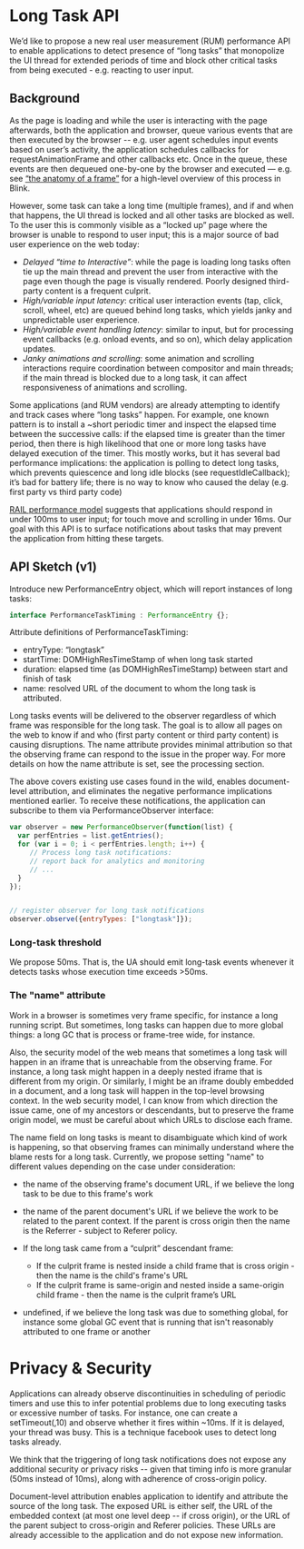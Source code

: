 # Long Task API

We’d like to propose a new real user measurement (RUM) performance API to enable applications to detect presence of “long tasks” that monopolize the UI thread for extended periods of time and block other critical tasks from being executed - e.g. reacting to user input.

## Background
As the page is loading and while the user is interacting with the page afterwards, both the application and browser, queue various events that are then executed by the browser -- e.g. user agent schedules input events based on user’s activity, the application schedules callbacks for requestAnimationFrame and other callbacks etc. Once in the queue, these events are then dequeued one-by-one by the browser and executed — e.g. see [“the anatomy of a frame”](https://aerotwist.com/blog/the-anatomy-of-a-frame) for a high-level overview of this process in Blink.

However, some task can take a long time (multiple frames), and if and when that happens, the UI thread is locked and all other tasks are blocked as well. To the user this is commonly visible as a “locked up” page where the browser is unable to respond to user input; this is a major source of bad user experience on the web today:

* _Delayed “time to Interactive”_:  while the page is loading long tasks often tie up the main thread and prevent the user from interactive with the page even though the page is visually rendered. Poorly designed third-party content is a frequent culprit.
* _High/variable input latency_: critical user interaction events (tap, click, scroll, wheel, etc) are queued behind long tasks, which yields janky and unpredictable user experience.
* _High/variable event handling latency_: similar to input, but for processing event callbacks (e.g. onload events, and so on), which delay application updates.
* _Janky animations and scrolling_: some animation and scrolling interactions require coordination between compositor and main threads; if the main thread is blocked due to a long task, it can affect responsiveness of animations and scrolling.

Some applications (and RUM vendors) are already attempting to identify and track cases where “long tasks” happen. For example, one known pattern is to install a ~short periodic timer and inspect the elapsed time between the successive calls: if the elapsed time is greater than the timer period, then there is high likelihood that one or more long tasks have delayed execution of the timer. This mostly works, but it has several bad performance implications: the application is polling to detect long tasks, which prevents quiescence and long idle blocks (see requestIdleCallback); it’s bad for battery life; there is no way to know who caused the delay (e.g. first party vs third party code)

[RAIL performance model](https://developers.google.com/web/tools/chrome-devtools/profile/evaluate-performance/rail?hl=en#response-respond-in-under-100ms) suggests that applications should respond in under 100ms to user input; for touch move and scrolling in under 16ms. Our goal with this API is to surface notifications about tasks that may prevent the application from hitting these targets.

## API Sketch (v1)
Introduce new PerformanceEntry object, which will report instances of long tasks:
```javascript
interface PerformanceTaskTiming : PerformanceEntry {};
```

Attribute definitions of PerformanceTaskTiming:

* entryType: “longtask”
* startTime: DOMHighResTimeStamp of when long task started
* duration: elapsed time (as DOMHighResTimeStamp) between start and finish of task
* name: resolved URL of the document to whom the long task is attributed.

Long tasks events will be delivered to the observer regardless of which frame was responsible for the long task. The goal is to allow all pages on the web to know if and who (first party content or third party content) is causing disruptions. The name attribute provides minimal attribution so that the observing frame can respond to the issue in the proper way. For more details on how the name attribute is set, see the processing section.

The above covers existing use cases found in the wild, enables document-level attribution, and eliminates the negative performance implications mentioned earlier. To receive these notifications, the application can subscribe to them via PerformanceObserver interface:

```javascript
var observer = new PerformanceObserver(function(list) {
  var perfEntries = list.getEntries();
  for (var i = 0; i < perfEntries.length; i++) {
     // Process long task notifications:
     // report back for analytics and monitoring
     // ...
  }
});


// register observer for long task notifications
observer.observe({entryTypes: ["longtask"]});
```

### Long-task threshold 
We propose 50ms. That is, the UA should emit long-task events whenever it detects tasks whose execution time exceeds >50ms. 
### The "name" attribute
Work in a browser is sometimes very frame specific, for instance a long running script. But sometimes, long tasks can happen due to more global things: a long GC that is process or frame-tree wide, for instance.

Also, the security model of the web means that sometimes a long task will happen in an iframe that is unreachable from the observing frame. For instance, a long task might happen in a deeply nested iframe that is different from my origin. Or similarly, I might be an iframe doubly embedded in a document, and a long task will happen in the top-level browsing context. In the web security model, I can know from which direction the issue came, one of my ancestors or descendants, but to preserve the frame origin model, we must be careful about which URLs to disclose each frame.

The name field on long tasks is meant to disambiguate which kind of work is happening, so that observing frames can minimally understand where the blame rests for a long task. Currently, we propose setting "name" to different values depending on the case under consideration:

* the name of the observing frame's document URL, if we believe the long task to be due to this frame's work

* the name of the parent document's URL if we believe the work to be related to the  parent context. If the parent is cross origin then the name is the Referrer - subject to Referer policy.

* If the long task came from a “culprit” descendant frame:
  * If the culprit frame is nested inside a child frame that is cross origin - then the name is the child's frame's URL 
  * If the culprit frame is same-origin and nested inside a same-origin child frame - then the name is the culprit frame’s URL

* undefined, if we believe the long task was due to something global, for instance some global GC event that is running that isn't reasonably attributed to one frame or another


# Privacy & Security
Applications can already observe discontinuities in scheduling of periodic timers and use this to infer potential problems due to long executing tasks or excessive number of tasks. For instance, one can create a setTimeout(,10) and observe whether it fires within ~10ms. If it is delayed, your thread was busy. This is a technique facebook uses to detect long tasks already.

We think that the triggering of long task notifications does not expose any additional security or privacy risks -- given that timing info is more granular (50ms instead of 10ms), along with adherence of cross-origin policy.

Document-level attribution enables application to identify and attribute the source of the long task. The exposed URL is either self, the URL of the embedded context (at most one level deep -- if cross origin), or the URL of the parent subject to cross-origin and Referer policies. These URLs are already accessible to the application and do not expose new information.
